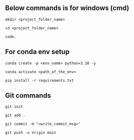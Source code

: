 ## Below commands is for windows (cmd)
```
mkdir <project_folder_name>
```
```
cd <project_folder_name>
```
```
code.
```
## For conda env setup
```
conda create -p <env_name> python=3.10 -y
```
```
conda activate <path_of_the_env>
```
```
pip install -r requirements.txt
```
## Git commands

```
git init
```
```
git add .
```
```
git commit -m "<write_commit_msg>"
```
```
git push -u origin main
```

